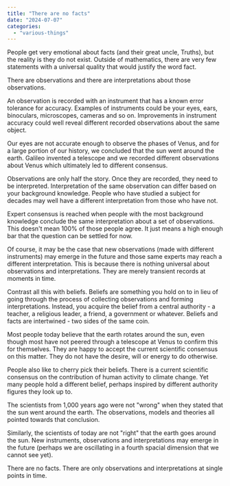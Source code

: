 ```yaml
---
title: "There are no facts"
date: "2024-07-07"
categories: 
  - "various-things"
---
```


People get very emotional about facts (and their great uncle, Truths), but the reality is they do not exist. Outside of mathematics, there are very few statements with a universal quality that would justify the word fact.

There are observations and there are interpretations about those observations.

An observation is recorded with an instrument that has a known error tolerance for accuracy. Examples of instruments could be your eyes, ears, binoculars, microscopes, cameras and so on. Improvements in instrument accuracy could well reveal different recorded observations about the same object.

Our eyes are not accurate enough to observe the phases of Venus, and for a large portion of our history, we concluded that the sun went around the earth. Galileo invented a telescope and we recorded different observations about Venus which ultimately led to different consensus.

Observations are only half the story. Once they are recorded, they need to be interpreted. Interpretation of the same observation can differ based on your background knowledge. People who have studied a subject for decades may well have a different interpretation from those who have not.

Expert consensus is reached when people with the most background knowledge conclude the same interpretation about a set of observations. This doesn't mean 100% of those people agree. It just means a high enough bar that the question can be settled for now.

Of course, it may be the case that new observations (made with different instruments) may emerge in the future and those same experts may reach a different interpretation. This is because there is nothing universal about observations and interpretations. They are merely transient records at moments in time.

Contrast all this with beliefs. Beliefs are something you hold on to in lieu of going through the process of collecting observations and forming interpretations. Instead, you acquire the belief from a central authority - a teacher, a religious leader, a friend, a government or whatever. Beliefs and facts are intertwined - two sides of the same coin.

Most people today believe that the earth rotates around the sun, even though most have not peered through a telescope at Venus to confirm this for themselves. They are happy to accept the current scientific consensus on this matter. They do not have the desire, will or energy to do otherwise.

People also like to cherry pick their beliefs. There is a current scientific consensus on the contribution of human activity to climate change. Yet many people hold a different belief, perhaps inspired by different authority figures they look up to.

The scientists from 1,000 years ago were not "wrong" when they stated that the sun went around the earth. The observations, models and theories all pointed towards that conclusion.

Similarly, the scientists of today are not "right" that the earth goes around the sun. New instruments, observations and interpretations may emerge in the future (perhaps we are oscillating in a fourth spacial dimension that we cannot see yet).

There are no facts. There are only observations and interpretations at single points in time.
